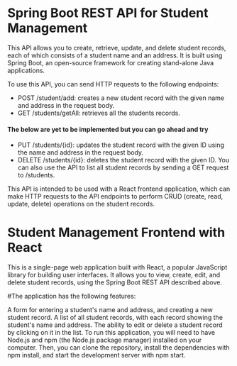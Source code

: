 # Spring Boot REST API for Student Management

This API allows you to create, retrieve, update, and delete student records, each of which consists of a student name and an address. It is built using Spring Boot, an open-source framework for creating stand-alone Java applications.

To use this API, you can send HTTP requests to the following endpoints:

* POST /student/add: creates a new student record with the given name and address in the request body.
* GET /students/getAll: retrieves all the students records.
#### The below are yet to be implemented but you can go ahead and try
* PUT /students/{id}: updates the student record with the given ID using the name and address in the request body.
* DELETE /students/{id}: deletes the student record with the given ID.
You can also use the API to list all student records by sending a GET request to /students.

This API is intended to be used with a React frontend application, which can make HTTP requests to the API endpoints to perform CRUD (create, read, update, delete) operations on the student records.


# Student Management Frontend with React

This is a single-page web application built with React, a popular JavaScript library for building user interfaces. It allows you to view, create, edit, and delete student records, using the Spring Boot REST API described above.

#The application has the following features:

A form for entering a student's name and address, and creating a new student record.
A list of all student records, with each record showing the student's name and address.
The ability to edit or delete a student record by clicking on it in the list.
To run this application, you will need to have Node.js and npm (the Node.js package manager) installed on your computer. Then, you can clone the repository, install the dependencies with npm install, and start the development server with npm start.
